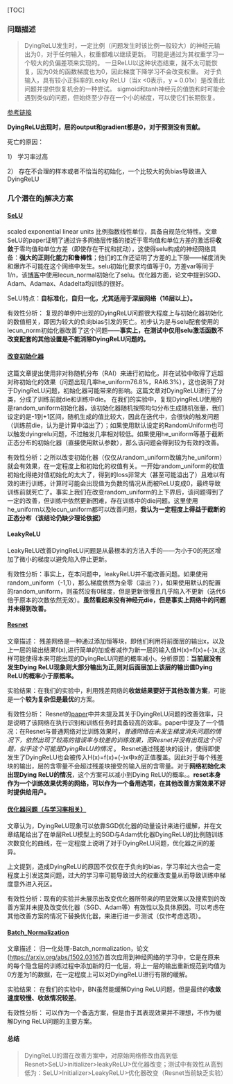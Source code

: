 [TOC]

### 问题描述

> DyingReLU发生时，一定比例（问题发生时该比例一般较大）的神经元输出为0，对于任何输入，权重都难以继续更新。 可能是通过为其权重学习一个较大的负偏差项来实现的。
>一旦ReLU以这种状态结束，就不太可能恢复，因为0处的函数梯度也为0，因此梯度下降学习不会改变权重。 对于负输入，具有较小正斜率的Leaky ReLU（当x <0表示，y = 0.01x）是改善此问题并提供恢复机会的一种尝试。
>sigmoid和tanh神经元的值饱和时可能会遇到类似的问题，但始终至少存在一个小的梯度，可以使它们长期恢复。

[参考链接](http://theprofessionalspoint.blogspot.com/2019/06/Dying-ReLU-causes-and-solutions-leaky.html)

**DyingReLU出现时，层的output和gradient都是0，对于预测没有贡献。**

死亡的原因：

1） 学习率过高

2） 存在不合理的样本或者不恰当的初始化，一个比较大的负bias导致进入DyingReLU



### 几个潜在的j解决方案


#### [SeLU](http://papers.nips.cc/paper/6698-self-normalizing-neural-networks.pdf)

scaled exponential linear units 比例指数线性单位，具备自规范化特性。文章SeLU的paper证明了通过许多网络层传播的接近于零均值和单位方差的激活将**收敛**于零均值和单位方差（即使存在干扰和扰动），这使得selu构成的神经网络具备：**强大的正则化能力和鲁棒性**；他们的工作还证明了方差的上下限——梯度消失和爆炸不可能在这个网络中发生。selu初始化要求均值等于0，方差var等同于1/n，该[博客](https://link.medium.com/UNwRMiEEI2)中使用lecun_normal初始化了selu。优化器方面，论文中提到SGD、Adam、Adamax、Adadelta均训练的很好。

SeLU特点：**自标准化，自归一化，尤其适用于深层网络（16层以上）。**

有效性分析：
复现的单例中出现的DyingReLU问题很大程度上与初始化器初始化的数值相关，即因为较大的负向bias引发的死亡。初步认为是与selu配套使用的lecun_norm初始化器改善了这个问题——**事实上，在测试中仅用selu激活函数不改变配套的其他设置是不能消除DyingReLU问题的。**


#### [改变初始化器](https://arxiv.org/abs/1903.06733)

这篇文章提出使用非对称随机分布（RAI）来进行初始化，并在试验中取得了远超对称初始化的效果（问题出现几率he_uniform76.8%，RAI6.3%），这也说明了对于DyingReLU问题，初始化器可能带来的影响。这篇文章对DyingReLU进行了分类，分成了训练前就die和训练中die。
在我们的实验中，复现DyingReLU使用的是random_uniform初始化器，该初始化器随机按照均匀分布生成随机张量，我们设定的是-1到+1区间，随机生成的值比较大，因此在迭代中，会很快的触发问题（训练前die，认为是计算中溢出了）；如果使用默认设定的RandomUniform也可以触发dyingrelu问题，不过触发几率相对较低。如果使用he_uniform等基于截断正态分布的初始化器（直接使用默认参数），那么该问题会得到较为有效的改善。

有效性分析：之所以改变初始化器（仅仅从random_uniform改编为he_uniform）就会有效果，在一定程度上和初始化的权值有关。一开始random_uniform的权值初始化得绝对值初始化的太大了，得到的loss非常大（甚至可能溢出了）且难以有效的进行训练，计算时可能会出现值为负数的情况从而被ReLU变成0，最终导致训练前就死亡了。事实上我们在改变random_uniform的上下界后，该问题得到了一定的改善，但训练中依然更新困难，存在训练中的die问题。这里使用he_uniform以及lecun_uniform都可以改善问题，**我认为一定程度上得益于截断的正态分布（该结论仍缺少理论依据）**


#### LeakyReLU

LeakyReLU改善DyingReLU问题是从最根本的方法入手的——为小于0的死区增加了微小的梯度以避免陷入停止更新。

有效性分析：事实上，在本问题中，leakyReLU并不能改善问题。如果使用random_uniform（-1,1），那么梯度依然为全零（溢出？），如果使用默认的配置的random_uniform，则虽然没有0梯度，但是更新很慢且几乎陷入不更新（迭代6倍于原本的次数依然无效）。**虽然看起来没有神经元die，但是事实上网络中的问题并未得到改善。**


#### [Resnet](http://openaccess.thecvf.com/content_cvpr_2016/papers/He_Deep_Residual_Learning_CVPR_2016_paper.pdf)
文章描述：
残差网络是一种通过添加恒等块，即他们利用将前面层的输出x，以及上一层的输出结果f(x),进行简单的加或者减作为新一层的输入值H(x)=f(x)+(-)x,这样可能使得本来可能出现的DyingReLU问题的概率减小。分析原因：**当前层没有发生Dying ReLU现象则大部分输出为正,则对后面层加上该层的输出值Dying ReLU的概率小于原概率。**

实验结果：在我们的实验中，利用残差网络的**收敛结果要好于其他改善方案**，可能是一个**较为复杂但是最优**的方案。

有效性分析：
Resnet的[paper](http://openaccess.thecvf.com/content_cvpr_2016/papers/He_Deep_Residual_Learning_CVPR_2016_paper.pdf)中并未提及其关于DyingReLU问题的改善效率，只是说明了该网络在执行识别和训练任务时具备较高的效率。paper中提及了一个情况：在Resnet与普通网络对比训练效果时，*普通网络在未发生梯度消失问题的情况下，依然出现了较高的错误率与较差的训练效果，而Resnet并没有出现这个问题，似乎这个可能是DyingReLU的情况* 。
Resnet通过残差块的设计，使得即使发生了DyingReLU也会被传入H(x)=f(x)+(-)x中x的正值覆盖。因此对于每个残差块的输出，层的含零量不会超过残差块接受的输入层的含零量。对于**网络初始化未出现Dying ReLU的情况**，这个方案可以减小到Dying ReLU的概率。。**reset本身作为一个训练效果优秀的网络，可以作为一个备用选项，在其他改善方案效果不好时提供给用户。**


#### [优化器问题（与学习率相关）](https://arxiv.org/abs/2005.06195)

文章认为，DyingReLU现象可以依靠SGD优化器的动量设计来进行缓解，并在文章结尾给出了在单层ReLU模型上的SGD与Adam优化器DyingReLU的比例随训练次数变化的曲线，在一定程度上说明了对于DyingReLU问题，优化器之间的差异。

上文提到，造成DyingReLU的原因不仅仅在于负向的bias，学习率过大也会一定程度上引发这类问题，过大的学习率可能导致过大的权重改变量从而导致训练中梯度意外进入死区。

有效性分析：现有的实验并未展示出改变优化器所带来的明显效果以及搜索到的改善方案并未提及改变优化器（SGD、Adam等）有效性以及具体原因。可以考虑在其他改善方案的情况下替换优化器，来进行进一步测试（仅作考虑选项）。


#### [Batch_Normalization](https://en.wikipedia.org/wiki/Batch_normalization)

文章描述：
归一化处理-Batch_normalization，论文(https://arxiv.org/abs/1502.03167)首次应用到神经网络的学习中，它是在原来的每个隐含层的训练过程中添加新的归一化层，将上一层的输出重新规范到均值为0方差为1的数据，在一定程度上可以对DyingReLU进行有限的缓解。

实验结果：
在我们的实验中，BN虽然能缓解Dying ReLU问题，但是最终的**收敛速度较慢、收敛情况较差**。

有效性分析：
可以作为一个备选方案，但是由于其表现效果并不理想，不作为缓解Dying ReLU问题的主要方案。

#### 总结

> DyingReLU的潜在改善方案中，对原始网络修改由高到低Resnet>SeLU>initializer>leakyReLU>优化器改变；测试中有效性从高到低为：SeLU>Initializer>LeakyReLU>优化器改变（Resnet当前缺乏实验）